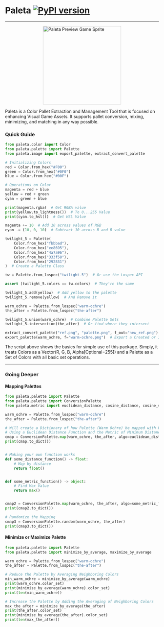 # Paleta [![PyPI version](https://badge.fury.io/py/paleta.svg)](https://badge.fury.io/py/paleta)

-----

<img src="https://raw.githubusercontent.com/abhishtagatya/paleta/master/docs/preview.png" alt="Paleta Preview Game Sprite" width="256" style="display: block; margin: auto">

Paleta is a Color Pallet Extraction and Management Tool that is focused on enhancing Visual Game Assets. It supports pallet conversion, mixing, minimizing, and matching in any way possible.

### Quick Guide

```python
from paleta.color import Color
from paleta.palette import Palette
from paleta.image import export_palette, extract_convert_palette

# Initializing Colors
red = Color.from_hex("#F00")
green = Color.from_hex("#0F0")
blue = Color.from_hex("#00F")

# Operations on Color
magenta = red + blue
yellow = red + green
cyan = green + blue

print(magenta.rgba)  # Get RGBA value
print(yellow.to_lightness())  # To 0...255 Value
print(cyan.to_hsl())  # Get HSL Value

magenta += 10  # Add 10 across values of RGB
cyan -= (10, 0, 10)  # Subtract 10 across R and B value

twilight_5 = Palette(
    Color.from_hex("fbbbad"),
    Color.from_hex("ee8695"),
    Color.from_hex("4a7a96"),
    Color.from_hex("333f58"),
    Color.from_hex("292831")
)  # Create a Palette Class

tw = Palette.from_lospec("twilight-5")  # Or use the Lospec API

assert (twilight_5.colors == tw.colors)  # They're the same

twilight_5.add(yellow)  # Add yellow to the palette
twilight_5.remove(yellow)  # And Remove it

warm_ochre = Palette.from_lospec("warm-ochre")
the_after = Palette.from_lospec("the-after")

twilight_5.union(warm_ochre)  # Combine Palette Sets
twilight_5.intersection(the_after)  # Or find where they intersect

extract_convert_palette("ref.png", "palette.png", f_out="new_ref.png")  # Map a Palette to an Image
export_palette(warm_ochre, f="warm-ochre.png")  # Export a Created or Imported Palette
```

The script above shows the basics for simple use of this package. Simply, it
treats Colors as a Vector(R, G, B, Alpha[Optional=255]) and a Palette as a Set of
Colors with all basic set operations.

---

### Going Deeper

#### Mapping Palettes

```python
from paleta.palette import Palette
from paleta.palette import ConversionPalette
from paleta.metric import euclidean_distance, cosine_distance, cosine_similarity

warm_ochre = Palette.from_lospec("warm-ochre")
the_after = Palette.from_lospec("the-after")

# Will create a Dictionary of how Palette (Warm Ochre) be mapped with Palette (The After)
# Using a Euclidean Distance Function and the Metric of Minimum Distance
cmap = ConversionPalette.map(warm_ochre, the_after, algo=euclidean_distance, metric=min)
print(cmap.to_dict())


# Making your own function works
def some_distance_function() -> float:
    # Map by distance
    return float()


def some_metric_function() -> object:
    # Find Max Value
    return max()


cmap2 = ConversionPalette.map(warm_ochre, the_after, algo=some_metric_function, metric=some_metric_function)
print(cmap2.to_dict())

# Randomize the Mapping
cmap3 = ConversionPalette.random(warm_ochre, the_after)
print(cmap3.to_dict())
```

#### Minimize or Maximize Palette

```python
from paleta.palette import Palette
from paleta.palette import minimize_by_average, maximize_by_average

warm_ochre = Palette.from_lospec("warm-ochre")
the_after = Palette.from_lospec("the-after")

# Reduce the Palette by Averaging Neighboring Colors
min_warm_ochre = minimize_by_average(warm_ochre)
print(warm_ochre.color_set)
print(minimize_by_average(warm_ochre).color_set)
print(len(min_warm_ochre))

# Increase the Palette by Adding the Averaging of Neighboring Colors
max_the_after = minimize_by_average(the_after)
print(the_after.color_set)
print(minimize_by_average(the_after).color_set)
print(len(max_the_after))
```